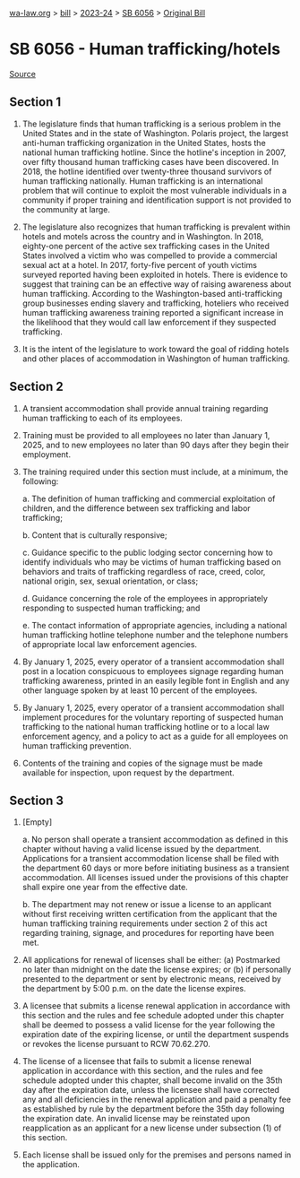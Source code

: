 [wa-law.org](/) > [bill](/bill/) > [2023-24](/bill/2023-24/) > [SB 6056](/bill/2023-24/sb/6056/) > [Original Bill](/bill/2023-24/sb/6056/1/)

# SB 6056 - Human trafficking/hotels

[Source](http://lawfilesext.leg.wa.gov/biennium/2023-24/Pdf/Bills/Senate%20Bills/6056.pdf)

## Section 1
1. The legislature finds that human trafficking is a serious problem in the United States and in the state of Washington. Polaris project, the largest anti-human trafficking organization in the United States, hosts the national human trafficking hotline. Since the hotline's inception in 2007, over fifty thousand human trafficking cases have been discovered. In 2018, the hotline identified over twenty-three thousand survivors of human trafficking nationally. Human trafficking is an international problem that will continue to exploit the most vulnerable individuals in a community if proper training and identification support is not provided to the community at large.

2. The legislature also recognizes that human trafficking is prevalent within hotels and motels across the country and in Washington. In 2018, eighty-one percent of the active sex trafficking cases in the United States involved a victim who was compelled to provide a commercial sexual act at a hotel. In 2017, forty-five percent of youth victims surveyed reported having been exploited in hotels. There is evidence to suggest that training can be an effective way of raising awareness about human trafficking. According to the Washington-based anti-trafficking group businesses ending slavery and trafficking, hoteliers who received human trafficking awareness training reported a significant increase in the likelihood that they would call law enforcement if they suspected trafficking.

3. It is the intent of the legislature to work toward the goal of ridding hotels and other places of accommodation in Washington of human trafficking.

## Section 2
1. A transient accommodation shall provide annual training regarding human trafficking to each of its employees.

2. Training must be provided to all employees no later than January 1, 2025, and to new employees no later than 90 days after they begin their employment.

3. The training required under this section must include, at a minimum, the following:

    a. The definition of human trafficking and commercial exploitation of children, and the difference between sex trafficking and labor trafficking;

    b. Content that is culturally responsive;

    c. Guidance specific to the public lodging sector concerning how to identify individuals who may be victims of human trafficking based on behaviors and traits of trafficking regardless of race, creed, color, national origin, sex, sexual orientation, or class;

    d. Guidance concerning the role of the employees in appropriately responding to suspected human trafficking; and

    e. The contact information of appropriate agencies, including a national human trafficking hotline telephone number and the telephone numbers of appropriate local law enforcement agencies.

4. By January 1, 2025, every operator of a transient accommodation shall post in a location conspicuous to employees signage regarding human trafficking awareness, printed in an easily legible font in English and any other language spoken by at least 10 percent of the employees.

5. By January 1, 2025, every operator of a transient accommodation shall implement procedures for the voluntary reporting of suspected human trafficking to the national human trafficking hotline or to a local law enforcement agency, and a policy to act as a guide for all employees on human trafficking prevention.

6. Contents of the training and copies of the signage must be made available for inspection, upon request by the department.

## Section 3
1. [Empty]

    a. No person shall operate a transient accommodation as defined in this chapter without having a valid license issued by the department. Applications for a transient accommodation license shall be filed with the department 60 days or more before initiating business as a transient accommodation. All licenses issued under the provisions of this chapter shall expire one year from the effective date.

    b. The department may not renew or issue a license to an applicant without first receiving written certification from the applicant that the human trafficking training requirements under section 2 of this act regarding training, signage, and procedures for reporting have been met.

2. All applications for renewal of licenses shall be either: (a) Postmarked no later than midnight on the date the license expires; or (b) if personally presented to the department or sent by electronic means, received by the department by 5:00 p.m. on the date the license expires.

3. A licensee that submits a license renewal application in accordance with this section and the rules and fee schedule adopted under this chapter shall be deemed to possess a valid license for the year following the expiration date of the expiring license, or until the department suspends or revokes the license pursuant to RCW 70.62.270.

4. The license of a licensee that fails to submit a license renewal application in accordance with this section, and the rules and fee schedule adopted under this chapter, shall become invalid on the 35th day after the expiration date, unless the licensee shall have corrected any and all deficiencies in the renewal application and paid a penalty fee as established by rule by the department before the 35th day following the expiration date. An invalid license may be reinstated upon reapplication as an applicant for a new license under subsection (1) of this section.

5. Each license shall be issued only for the premises and persons named in the application.
